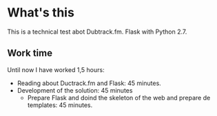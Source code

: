 What's this
===========

This is a technical test abot Dubtrack.fm. Flask with Python 2.7.


Work time
---------

Until now I have worked 1,5 hours:

 * Reading about Ductrack.fm and Flask: 45 minutes.
 * Development of the solution: 45 minutes
    * Prepare Flask and doind the skeleton of the web and prepare de templates: 45 minutes.
